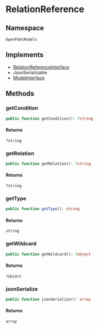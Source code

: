 # RelationReference


## Namespace
`OpenFGA\Models`

## Implements
* [RelationReferenceInterface](Models/RelationReferenceInterface.md)
* JsonSerializable
* [ModelInterface](Models/ModelInterface.md)

## Methods
### getCondition

```php
public function getCondition(): ?string
```



#### Returns
`?string` 

### getRelation

```php
public function getRelation(): ?string
```



#### Returns
`?string` 

### getType

```php
public function getType(): string
```



#### Returns
`string` 

### getWildcard

```php
public function getWildcard(): ?object
```



#### Returns
`?object` 

### jsonSerialize

```php
public function jsonSerialize(): array
```



#### Returns
`array` 

